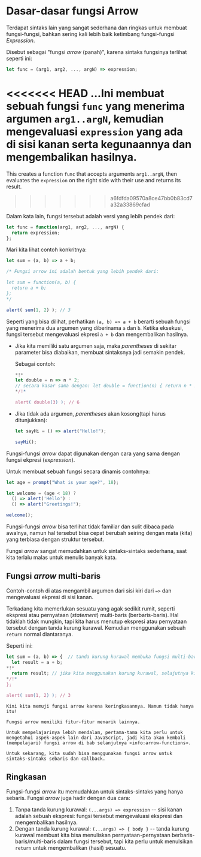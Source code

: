 # Dasar-dasar fungsi Arrow

Terdapat sintaks lain yang sangat sederhana dan ringkas untuk membuat fungsi-fungsi, bahkan sering kali lebih baik ketimbang fungsi-fungsi *Expression*.

Disebut sebagai "fungsi *arrow* (panah)", karena sintaks fungsinya terlihat seperti ini:

```js
let func = (arg1, arg2, ..., argN) => expression;
```

<<<<<<< HEAD
...Ini membuat sebuah fungsi `func` yang menerima argumen `arg1..argN`, kemudian mengevaluasi `expression` yang ada di sisi kanan serta kegunaannya dan mengembalikan hasilnya.
=======
This creates a function `func` that accepts arguments `arg1..argN`, then evaluates the `expression` on the right side with their use and returns its result.
>>>>>>> a6fdfda09570a8ce47bb0b83cd7a32a33869cfad

Dalam kata lain, fungsi tersebut adalah versi yang lebih pendek dari:

```js
let func = function(arg1, arg2, ..., argN) {
  return expression;
};
```

Mari kita lihat contoh konkritnya:

```js run
let sum = (a, b) => a + b;

/* Fungsi arrow ini adalah bentuk yang lebih pendek dari:

let sum = function(a, b) {
  return a + b;
};
*/

alert( sum(1, 2) ); // 3
```

Seperti yang bisa dilihat, perhatikan `(a, b) => a + b` berarti sebuah fungsi yang menerima dua argumen yang diberinama `a` dan `b`. Ketika eksekusi, fungsi tersebut mengevaluasi ekpresi `a + b` dan mengembalikan hasilnya.

- Jika kita memiliki satu argumen saja, maka *parentheses* di sekitar parameter bisa diabaikan, membuat sintaksnya jadi semakin pendek.

    Sebagai contoh:

    ```js run
    *!*
    let double = n => n * 2;
    // secara kasar sama dengan: let double = function(n) { return n * 2 }
    */!*

    alert( double(3) ); // 6
    ```

- Jika tidak ada argumen, *parentheses* akan kosong(tapi harus ditunjukkan):

    ```js run
    let sayHi = () => alert("Hello!");

    sayHi();
    ```

Fungsi-fungsi *arrow* dapat digunakan dengan cara yang sama dengan fungsi ekpresi (*expression*).

Untuk membuat sebuah fungsi secara dinamis contohnya:

```js run
let age = prompt("What is your age?", 18);

let welcome = (age < 18) ?
  () => alert('Hello') :
  () => alert("Greetings!");

welcome();
```

Fungsi-fungsi *arrow* bisa terlihat tidak familiar dan sulit dibaca pada awalnya, namun hal tersebut bisa cepat berubah seiring dengan mata (kita) yang terbiasa dengan struktur tersebut.

Fungsi *arrow* sangat memudahkan untuk sintaks-sintaks sederhana, saat kita terlalu malas untuk menulis banyak kata.

## Fungsi *arrow* multi-baris

Contoh-contoh di atas mengambil argumen dari sisi kiri dari `=>` dan mengevaluasi ekpresi di sisi kanan.

Terkadang kita memerlukan sesuatu yang agak sedikit rumit, seperti ekspresi atau pernyataan (*statement*) multi-baris (berbaris-baris). Hal tidaklah tidak mungkin, tapi kita harus menutup ekspresi atau pernyataan tersebut dengan tanda kurung kurawal. Kemudian menggunakan sebuah `return` normal diantaranya.

Seperti ini:

```js run
let sum = (a, b) => {  // tanda kurung kurawal membuka fungsi multi-baris
  let result = a + b;
*!*
  return result; // jika kita menggunakan kurung kurawal, selajutnya kita perlu menuliskan "return" 
*/!*
};

alert( sum(1, 2) ); // 3
```

```smart header="More to come"
Kini kita memuji fungsi arrow karena keringkasannya. Namun tidak hanya itu!

Fungsi arrow memiliki fitur-fitur menarik lainnya.

Untuk mempelajarinya lebih mendalam, pertama-tama kita perlu untuk mengetahui aspek-aspek lain dari JavaScript, jadi kita akan kembali (mempelajari) fungsi arrow di bab selanjutnya <info:arrow-functions>.

Untuk sekarang, kita sudah bisa menggunakan fungsi arrow untuk sintaks-sintaks sebaris dan callback.
```

## Ringkasan

Fungsi-fungsi *arrow* itu memudahkan untuk sintaks-sintaks yang hanya sebaris. Fungsi *arrow* juga hadir dengan dua cara:

1. Tanpa tanda kurung kurawal: `(...args) => expression` -- sisi kanan adalah sebuah ekspresi: fungsi tersebut mengevaluasi ekspresi dan mengembalikan hasilnya.
2. Dengan tanda kurung kurawal: `(...args) => { body }` -- tanda kurung kurawal membuat kita bisa menuliskan pernyataan-pernyataan berbaris-baris/multi-baris dalam fungsi tersebut, tapi kita perlu untuk menulsikan `return` untuk mengembalikan (hasil) sesuatu.

